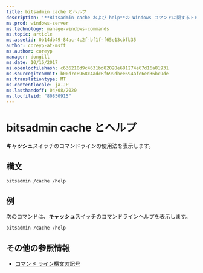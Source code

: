 ```yaml
---
title: bitsadmin cache とヘルプ
description: '**Bitsadmin cache および help**の Windows コマンドに関するトピックでは、**キャッシュ**スイッチのコマンドラインの使用方法を示しています。'
ms.prod: windows-server
ms.technology: manage-windows-commands
ms.topic: article
ms.assetid: 0b14db49-84ac-4c2f-bf1f-f65e13cbfb35
author: coreyp-at-msft
ms.author: coreyp
manager: dongill
ms.date: 10/16/2017
ms.openlocfilehash: c636210d9c4631bd82028e681274e67d16a81931
ms.sourcegitcommit: b00d7c8968c4adc8f699dbee694afe6ed36bc9de
ms.translationtype: MT
ms.contentlocale: ja-JP
ms.lasthandoff: 04/08/2020
ms.locfileid: "80850915"
---
```

# <a name="bitsadmin-cache-and-help"></a>bitsadmin cache とヘルプ

**キャッシュ**スイッチのコマンドラインの使用法を表示します。

## <a name="syntax"></a>構文

```
bitsadmin /cache /help
```

## <a name="examples"></a><a name=BKMK_examples></a>例

次のコマンドは、**キャッシュ**スイッチのコマンドラインヘルプを表示します。

```
bitsadmin /cache /help
```

## <a name="additional-references"></a>その他の参照情報

- [コマンド ライン構文の記号](command-line-syntax-key.md)